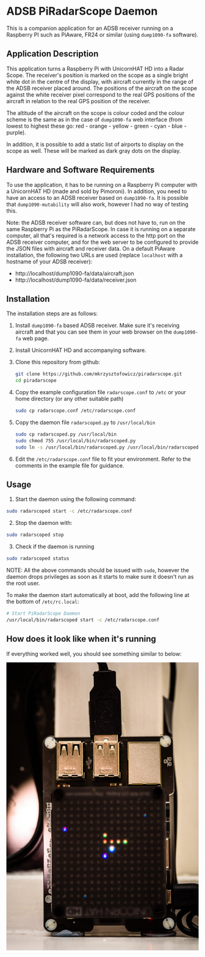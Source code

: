 # ADSB PiRadarScope Daemon

This is a companion application for an ADSB receiver running on a Raspberry PI such as PiAware, FR24 or similar 
(using `dump1090-fa` software). 

## Application Description 

This application turns a Raspberry Pi with UnicornHAT HD into a Radar Scope. The receiver's position is marked on the
 scope as a single bright white dot in the centre of the display, with aircraft currently in the range of the ADSB 
 receiver placed around. The positions of the aircraft on the scope against the white receiver pixel correspond to 
 the real GPS positions of the aircraft in relation to the real GPS position of the receiver. 
 
The altitude of the aircraft on the scope is colour coded and the colour scheme is the same as in the case of 
`dump1090-fa` web interface (from lowest to highest these go: red - orange - yellow - green - cyan - blue - purple). 

In addition, it is possible to add a static list of airports to display on the scope as well. These will be marked as
 dark gray dots on the display. 

## Hardware and Software Requirements

To use the application, it has to be running on a Raspberry Pi computer with a UnicornHAT HD (made and sold by 
Pimoroni). In addition, you need to have an access to an ADSB receiver based on `dump1090-fa`. It is possible that 
`dump1090-mutability` will also work, however I had no way of testing this. 

Note: the ADSB receiver software can, but does not have to, run on the same Raspberry Pi as the PiRadarScope. In case
 it is running on a separate computer, all that's required is a network access to the http port on the ADSB receiver 
 computer, and for the web server to be configured to provide the JSON files with aircraft and receiver data. On a 
 default PiAware installation, the following two URLs are used (replace `localhost` with a hostname of your ADSB 
 receiver): 
 
 * http://localhost/dump1090-fa/data/aircraft.json
 * http://localhost/dump1090-fa/data/receiver.json 
 
## Installation
 
The installation steps are as follows:

1. Install `dump1090-fa` based ADSB receiver. Make sure it's receiving aircraft and that you can see them in your web
 browser on the `dump1090-fa` web page. 
2. Install UnicornHAT HD and accompanying software.
3. Clone this repository from github:

    ```bash
    git clone https://github.com/mkrzysztofowicz/piradarscope.git
    cd piradarscope
    ``` 

4. Copy the example configuration file `radarscope.conf` to `/etc` or your home directory (or any other suitable path)
    ```bash
    sudo cp radarscope.conf /etc/radarscope.conf
    ```

5. Copy the daemon file `radarscoped.py` to `/usr/local/bin`
    ```bash
    sudo cp radarscoped.py /usr/local/bin
    sudo chmod 755 /usr/local/bin/radarscoped.py
    sudo ln -s /usr/local/bin/radarscoped.py /usr/local/bin/radarscoped
    ```
    
6. Edit the `/etc/radarscope.conf` file to fit your environment. Refer to the comments in the example file for guidance.

## Usage

1. Start the daemon using the following command:

```bash
sudo radarscoped start -c /etc/radarscope.conf
```

2. Stop the daemon with: 

```bash
sudo radarscoped stop
```

3. Check if the daemon is running
```bash
sudo radarscoped status 
```

NOTE: All the above commands should be issued with `sudo`, however the daemon drops privileges as soon as it starts 
to make sure it doesn't run as the root user. 

To make the daemon start automatically at boot, add the following line at the bottom of `/etc/rc.local`:
```bash
# Start PiRadarScope Daemon
/usr/local/bin/radarscoped start -c /etc/radarscope.conf
```

## How does it look like when it's running

If everything worked well, you should see something similar to below:

![PiRadarScope](images/PiRadarScope.jpg)
